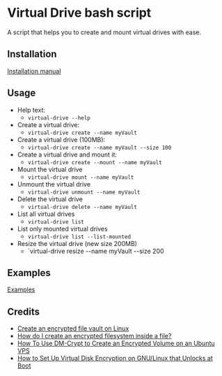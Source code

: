 # Virtual Drive bash script

A script that helps you to create and mount virtual drives with ease.

## Installation

[Installation manual](https://github.com/rashkopetrov/virtual-drive/blob/master/README-INSTALLATION.md)

## Usage

-   Help text:
    -   `virtual-drive --help`
-   Create a virtual drive:
    -   `virtual-drive create --name myVault`
-   Create a virtual drive (100MB):
    -   `virtual-drive create --name myVault --size 100`
-   Create a virtual drive and mount it:
    -   `virtual-drive create --mount --name myVault`
-   Mount the virtual drive
    -   `virtual-drive mount --name myVault`
-   Unmount the virtual drive
    -   `virtual-drive unmount --name myVault`
-   Delete the virtual drive
    -   `virtual-drive delete --name myVault`
-   List all virtual drives
    -   `virtual-drive list`
-   List only mounted virtual drives
    -   `virtual-drive list --list-mounted`
-   Resize the virtual drive (new size 200MB)
    -   `virtual-drive resize --name myVault --size 200

## Examples

[Examples](https://github.com/rashkopetrov/virtual-drive/blob/master/README-EXAMPLE.md)

## Credits

-   [Create an encrypted file vault on Linux](https://opensource.com/article/21/4/linux-encryption)
-   [How do I create an encrypted filesystem inside a file?](https://askubuntu.com/questions/58935/how-do-i-create-an-encrypted-filesystem-inside-a-file)
-   [How To Use DM-Crypt to Create an Encrypted Volume on an Ubuntu VPS](https://www.digitalocean.com/community/tutorials/how-to-use-dm-crypt-to-create-an-encrypted-volume-on-an-ubuntu-vps)
-   [How to Set Up Virtual Disk Encryption on GNU/Linux that Unlocks at Boot](https://leewc.com/articles/how-to-set-up-virtual-disk-encryption-linux/)

